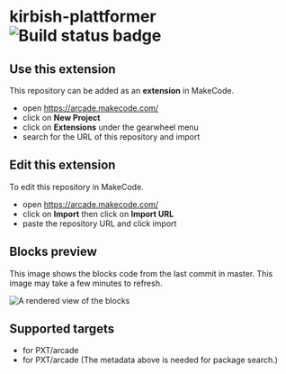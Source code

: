 # kirbish-plattformer ![Build status badge](https://github.com/sirbull/kirbish-plattformer/workflows/MakeCode/badge.svg)



## Use this extension

This repository can be added as an **extension** in MakeCode.

* open https://arcade.makecode.com/
* click on **New Project**
* click on **Extensions** under the gearwheel menu
* search for the URL of this repository and import

## Edit this extension

To edit this repository in MakeCode.

* open https://arcade.makecode.com/
* click on **Import** then click on **Import URL**
* paste the repository URL and click import

## Blocks preview

This image shows the blocks code from the last commit in master.
This image may take a few minutes to refresh.

![A rendered view of the blocks](https://github.com/sirbull/kirbish-plattformer/raw/master/.makecode/blocks.png)

## Supported targets

* for PXT/arcade
* for PXT/arcade
(The metadata above is needed for package search.)

